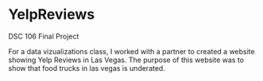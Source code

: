 # YelpReviews
DSC 106 Final Project

For a data vizualizations class, I worked with a partner to created a website showing Yelp Reviews in Las Vegas. The purpose of this website was to show that food trucks in las vegas is underated.
